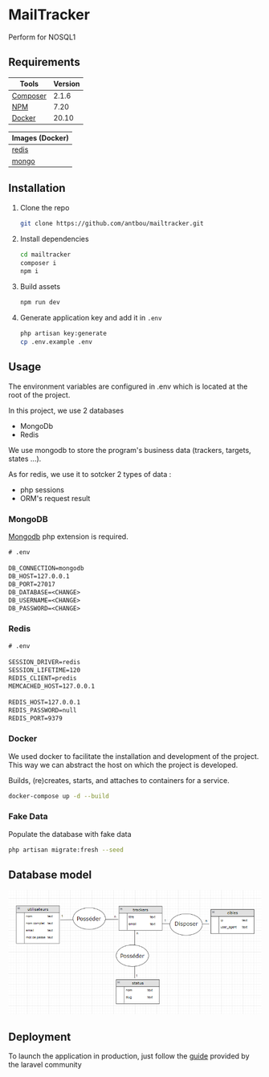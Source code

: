 # MailTracker

Perform for NOSQL1

## Requirements

| Tools                                         | Version |
| --------------------------------------------- | ------- |
| [Composer](https://getcomposer.org/download/) | 2.1.6   |
| [NPM](https://www.npmjs.com/)                 | 7.20    |
| [Docker](https://www.docker.com/get-started)  | 20.10   |

| Images (Docker)                         |
| --------------------------------------- |
| [redis](https://hub.docker.com/_/redis) |
| [mongo](https://hub.docker.com/_/mongo) |

## Installation

1. Clone the repo

    ```bash
    git clone https://github.com/antbou/mailtracker.git
    ```

2. Install dependencies

    ```bash
    cd mailtracker
    composer i
    npm i
    ```

3. Build assets

    ```bash
    npm run dev
    ```

4. Generate application key and add it in `.env`
    ```bash
    php artisan key:generate
    cp .env.example .env
    ```

## Usage

The environment variables are configured in .env which is located at the root of the project.

In this project, we use 2 databases

-   MongoDb
-   Redis

We use mongodb to store the program's business data (trackers, targets, states ...).

As for redis, we use it to sotcker 2 types of data :

-   php sessions
-   ORM's request result

### MongoDB

[Mongodb](https://www.php.net/manual/en/mongodb.installation.php) php extension is required.

```
# .env

DB_CONNECTION=mongodb
DB_HOST=127.0.0.1
DB_PORT=27017
DB_DATABASE=<CHANGE>
DB_USERNAME=<CHANGE>
DB_PASSWORD=<CHANGE>
```

### Redis

```
# .env

SESSION_DRIVER=redis
SESSION_LIFETIME=120
REDIS_CLIENT=predis
MEMCACHED_HOST=127.0.0.1

REDIS_HOST=127.0.0.1
REDIS_PASSWORD=null
REDIS_PORT=9379
```

### Docker

We used docker to facilitate the installation and development of the project. This way we can abstract the host on which the project is developed.

Builds, (re)creates, starts, and attaches to containers for a service.

```bash
docker-compose up -d --build
```

### Fake Data

Populate the database with fake data

```sh
php artisan migrate:fresh --seed
```

## Database model

![MCD](/documents/db/MCD.png)

## Deployment

To launch the application in production, just follow the [guide](https://laravel.com/docs/8.x/deployment) provided by the laravel community
